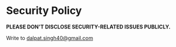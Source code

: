# Security Policy

**PLEASE DON'T DISCLOSE SECURITY-RELATED ISSUES PUBLICLY.**

Write to dalpat.singh40@gmail.com
